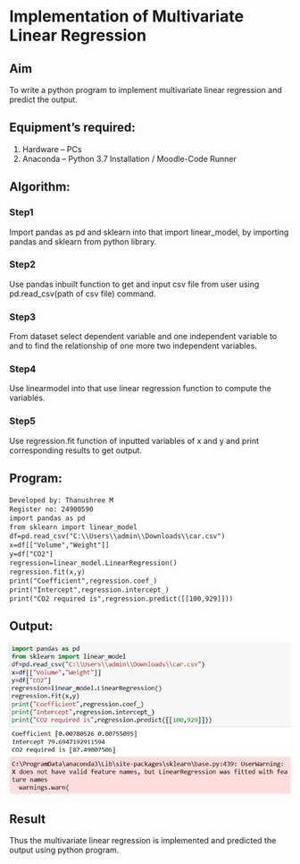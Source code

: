 # Implementation of Multivariate Linear Regression
## Aim
To write a python program to implement multivariate linear regression and predict the output.
## Equipment’s required:
1.	Hardware – PCs
2.	Anaconda – Python 3.7 Installation / Moodle-Code Runner
## Algorithm:
### Step1
Import pandas as pd and sklearn into that import linear_model, by importing pandas and sklearn
from python library.

### Step2
Use pandas inbuilt function to get and input csv file from user using pd.read_csv(path of csv file)
command.

### Step3
From dataset select dependent variable and one independent variable to and to find the
relationship of one more two independent variables.

### Step4
Use linearmodel into that use linear regression function to compute the variables.

### Step5
Use regression.fit function of inputted variables of x and y and print corresponding results to get
output.

## Program:
```
Developed by: Thanushree M
Register no: 24900590
import pandas as pd
from sklearn import linear_model
df=pd.read_csv("C:\\Users\\admin\\Downloads\\car.csv")
x=df[["Volume","Weight"]]
y=df["CO2"]
regression=linear_model.LinearRegression()
regression.fit(x,y)
print("Coefficient",regression.coef_)
print("Intercept",regression.intercept_)
print("CO2 required is",regression.predict([[100,929]]))

```
## Output:
![Alt text](<WhatsApp Image 2024-12-26 at 2.38.41 PM.jpeg>)

## Result
Thus the multivariate linear regression is implemented and predicted the output using python program.